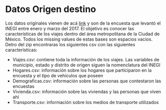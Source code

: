 # Datos Origen destino 

Los datos originales vienen de acá [link](https://www.inegi.org.mx/programas/eod/2017/) y son de la encuesta que levantó el INEGI entre enero y marzo
del 2017. El objetivo es conocer las características de los viajes dentro del área metropolitana de la Ciudad de México. Todos los missing values de 
estas bases son espacios vacios. 
Detro del zip encontraras los siguientes csv con las siguientes características: 

* Viajes.csv: contiene toda la información de los viajes. Las variables de municipio, estado y distrito de origen siguen la nomenclatura del INEGI
* Hogares.csv: información sobre los hogares que participaron en la encuesta y el tipo de vehiculos que poseen
* Demograficas.csv: información sobre las personas que contestaron las encuestas 
* Vivienda.csv: información sobre las viviendas y las personas que viven ahí
* Transporte.csv: información sobre los medios de transporte utilizados
